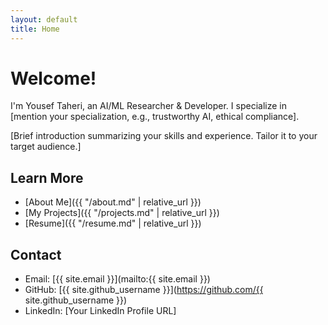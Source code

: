 ```yaml
---
layout: default
title: Home
---
```


# Welcome!

I'm Yousef Taheri, an AI/ML Researcher & Developer.  I specialize in [mention your specialization, e.g., trustworthy AI, ethical compliance].

[Brief introduction summarizing your skills and experience.  Tailor it to your target audience.]

## Learn More

*   [About Me]({{ "/about.md" | relative_url }})
*   [My Projects]({{ "/projects.md" | relative_url }})
*   [Resume]({{ "/resume.md" | relative_url }})

## Contact

*   Email: [{{ site.email }}](mailto:{{ site.email }})
*   GitHub: [{{ site.github_username }}](https://github.com/{{ site.github_username }})
*   LinkedIn: [Your LinkedIn Profile URL]
